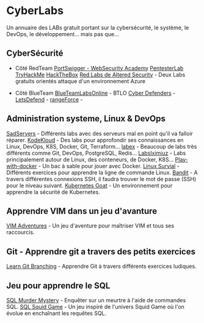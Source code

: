 # CyberLabs
Un annuaire des LABs gratuit portant sur la cybersécurité, le système, le DevOps, le développement... mais pas que...
## CyberSécurité
- Côté RedTeam
 [PortSwigger - WebSecurity  Academy](https://portswigger.net/web-security/)
 [PentesterLab](https://pentesterlab.com/exercises)  
 [TryHackMe](https://tryhackme.com/) 
 [HackTheBox](https://www.hackthebox.com/) 
 [Red Labs de Altered Security](https://redlabs.enterprisesecurity.io/) - Deux Labs gratuits orientés attaque d'un environnement Azure

- Côté BlueTeam
 [BlueTeamLabsOnline](https://blueteamlabs.online/) -  BTLO
 [Cyber Defenders](https://cyberdefenders.org/blueteam-ctf-challenges/) - 
 [LetsDefend](https://app.letsdefend.io/) - 
 [rangeForce](https://www.rangeforce.com/free-edition) - 


## Administration systeme, Linux & DevOps
 [SadServers](https://sadservers.com/) - Différents labs avec des serveurs mal en point qu'il va falloir réparer.
 [KodeKloud](https://kodekloud.com/free-labs) - Des labs pour approfondir ses connaissances en Linux, DevOps, K8S, Docker, Git, Terraform...
 [labex](https://labex.io/learn) - Beaucoup de labs très différents comme Git, DevOps, PostgreSQL, Redis...
 [LabsIximiuz](https://labs.iximiuz.com/) - Labs principalement autour de Linux, des conteneurs, de Docker, K8S...
 [Play-with-docker](https://labs.play-with-docker.com/) -  Un bac à sable pour jouer avec Docker.
 [Linux Survial](https://linuxsurvival.com/) - Différents exercices pour apprendre la ligne de commande Linux.
 [Bandit](https://overthewire.org/wargames/bandit/bandit0.html) - A travers différentes connexions SSH, il faudra trouver le mot de passe (SSH) pour le niveau suivant.
 [Kubernetes Goat](https://madhuakula.com/kubernetes-goat/docs/) - Un environnement pour apprendre la sécurité de Kubernetes.


## Apprendre VIM dans un jeu d'avanture
 [VIM Adventures](https://vim-adventures.com/) - Un jeu d'aventure pour maîtriser VIM et tous ses raccourcis.

## Git - Apprendre git a travers des petits exercices
 [Learn Git Branching](https://learngitbranching.js.org/) -  Apprendre Git à travers différents exercices ludiques.

## Jeu pour apprendre le SQL
 [SQL Murder Mystery](https://mystery.knightlab.com/) - Enquêter sur un meurtre à l'aide de commandes SQL.
 [SQL Squid Game](https://datalemur.com/sql-game) - Un jeu inspiré de l'univers Squid Game où l'on évolue en enchaînant les requêtes SQL.
